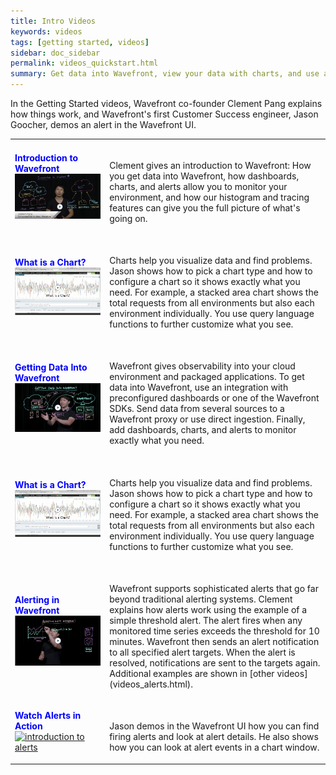 ```yaml
---
title: Intro Videos
keywords: videos
tags: [getting started, videos]
sidebar: doc_sidebar
permalink: videos_quickstart.html
summary: Get data into Wavefront, view your data with charts, and use alerts.
---
```


In the Getting Started videos, Wavefront co-founder Clement Pang explains how things work, and Wavefront's first Customer Success engineer, Jason Goocher, demos an alert in the Wavefront UI.


<table style="width: 100%;">
<tbody>
<tr>
<td width="30%"><strong><font color="blue">Introduction to Wavefront</font></strong><br> <a href="https://youtu.be/90mw6Vcmlt4" target="_blank"><img src="/images/v_intro_clement.png" alt="Introduction to Wavefront video"/></a></td>
<td width="70%"><br><p>Clement gives an introduction to Wavefront: How you get data into Wavefront, how dashboards, charts, and alerts allow you to monitor your environment, and how our histogram and tracing features can give you the full picture of what's going on. </p> </td>
</tr>
<tr>
<td><strong><font color="blue">What is a Chart?</font></strong><br>
<a href="https://vmwarelearningzone.vmware.com/oltpublish/site/cms.do?view=olplayer&id=57f60938-dc7a-11e7-a6ac-0cc47a352510" target="_blank"><img src="/images/v_what_is_chart.png" alt="what is a chart?"/></a></td>
<td><br>
<p>Charts help you visualize data and find problems. Jason shows how to pick a chart type and how to configure a chart so it shows exactly what you need. For example, a stacked area chart shows the total requests from all environments but also each environment individually. You use query language functions to further customize what you see. </p>
</td>
</tr>
<tr>
<td width="30%"><strong><font color="blue">Getting Data Into Wavefront</font></strong><br> <a href="https://www.youtube.com/watch?v=lhrtPSqn8-c&index=2&list=PLmp0id7yKiEdaWcjNtGikcyqpNcPNbn_K" target="_blank"><img src="/images/v_data_into_wavefront.png" alt="getting data into wavefront"/></a></td>
<td width="70%"><br><p>Wavefront gives observability into your cloud environment and packaged applications. To get data into Wavefront, use an integration with preconfigured dashboards or one of the Wavefront SDKs. Send data from several sources to a Wavefront proxy or use direct ingestion. Finally, add dashboards, charts, and alerts to monitor exactly what you need.</p> </td>
</tr>
<tr>
<td><strong><font color="blue">What is a Chart?</font></strong><br>
<a href="https://vmwarelearningzone.vmware.com/oltpublish/site/cms.do?view=olplayer&id=57f60938-dc7a-11e7-a6ac-0cc47a352510" target="_blank"><img src="/images/v_what_is_chart.png" alt="what is a chart?"/></a></td>
<td><br>
<p>Charts help you visualize data and find problems. Jason shows how to pick a chart type and how to configure a chart so it shows exactly what you need. For example, a stacked area chart shows the total requests from all environments but also each environment individually. You use query language functions to further customize what you see. </p>
</td>
</tr>
<tr>
<td><strong><font color="blue">Alerting in Wavefront</font></strong><br>
<a href="https://www.youtube.com/watch?v=VjmWExKiYYg&list=PLmp0id7yKiEdaWcjNtGikcyqpNcPNbn_K&index=1" target="_blank"><img src="/images/v_alerting_clement.png"  alt="Alerting With Wavefront"/></a></td>
<td><br>
<p markdown="span">Wavefront supports sophisticated alerts that go far beyond traditional alerting systems. Clement explains how alerts work using the example of a simple threshold alert. The alert fires when any monitored time series exceeds the threshold for 10 minutes. Wavefront then sends an alert notification to all specified alert targets. When the alert is resolved, notifications are sent to the targets again. Additional examples are shown in [other videos](videos_alerts.html).</p>
</td>
</tr>
<tr>
<td><strong><font color="blue">Watch Alerts in Action</font></strong><br><a href="https://vmwarelearningzone.vmware.com/oltpublish/site/openlearn.do?dispatch=previewLesson&id=522058ee-dc7a-11e7-a6ac-0cc47a352510&inner=true&player2=true" target="_blank"><img src="/images/v_alert_intro.png" alt="introduction to alerts"/></a></td>
<td><br>
<p>Jason demos in the Wavefront UI how you can find firing alerts and look at alert details. He also shows how you can look at alert events in a chart window. </p>
</td>
</tr>
</tbody>
</table>
